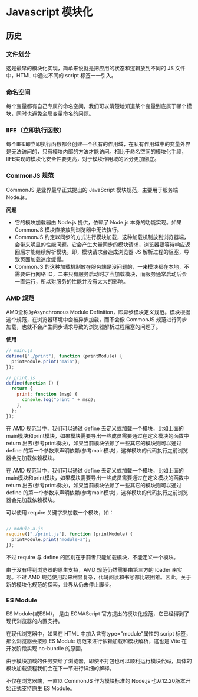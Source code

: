 # Javascript 模块化

## 历史

### 文件划分

这是最早的模块化实现，简单来说就是把应用的状态和逻辑放到不同的 JS 文件中，HTML 中通过不同的 script 标签一一引入。

### 命名空间

每个变量都有自己专属的命名空间，我们可以清楚地知道某个变量到底属于哪个模块，同时也避免全局变量命名的问题。

### IIFE（立即执行函数）

每个IIFE即立即执行函数都会创建一个私有的作用域，在私有作用域中的变量外界是无法访问的，只有模块内部的方法才能访问。相比于命名空间的模块化手段，IIFE实现的模块化安全性要更高，对于模块作用域的区分更加彻底。

### CommonJS 规范

CommonJS 是业界最早正式提出的 JavaScript 模块规范，主要用于服务端 Node.js。

**问题**

- 它的模块加载器由 Node.js 提供，依赖了 Node.js 本身的功能实现。如果 CommonJS 模块直接放到浏览器中无法执行。
- CommonJS 约定以同步的方式进行模块加载，这种加载机制放到浏览器端，会带来明显的性能问题。它会产生大量同步的模块请求，浏览器要等待响应返回后才能继续解析模块。即，模块请求会造成浏览器 JS 解析过程的阻塞，导致页面加载速度缓慢。
- CommonJS 的这种加载机制放在服务端是没问题的，一来模块都在本地，不需要进行网络 IO，二来只有服务启动时才会加载模块，而服务通常启动后会一直运行，所以对服务的性能并没有太大的影响。

### AMD 规范

AMD全称为Asynchronous Module Definition，即异步模块定义规范。模块根据这个规范，在浏览器环境中会被异步加载，而不会像 CommonJS 规范进行同步加载，也就不会产生同步请求导致的浏览器解析过程阻塞的问题了。

**使用**

```js
// main.js
define(["./print"], function (printModule) {
  printModule.print("main");
});

// print.js
define(function () {
  return {
    print: function (msg) {
      console.log("print " + msg);
    },
  };
});
```

在 AMD 规范当中，我们可以通过 define 去定义或加载一个模块，比如上面的main模块和print模块，如果模块需要导出一些成员需要通过在定义模块的函数中 return 出去(参考print模块)，如果当前模块依赖了一些其它的模块则可以通过 define 的第一个参数来声明依赖(参考main模块)，这样模块的代码执行之前浏览器会先加载依赖模块。

在 AMD 规范当中，我们可以通过 define 去定义或加载一个模块，比如上面的main模块和print模块，如果模块需要导出一些成员需要通过在定义模块的函数中 return 出去(参考print模块)，如果当前模块依赖了一些其它的模块则可以通过 define 的第一个参数来声明依赖(参考main模块)，这样模块的代码执行之前浏览器会先加载依赖模块。

可以使用 require 关键字来加载一个模块，如：

```js

// module-a.js
require(["./print.js"], function (printModule) {
  printModule.print("module-a");
});

```

不过 require 与 define 的区别在于前者只能加载模块，不能定义一个模块。

由于没有得到浏览器的原生支持，AMD 规范仍然需要由第三方的 loader 来实现。不过 AMD 规范使用起来稍显复杂，代码阅读和书写都比较困难。因此，关于新的模块化规范的探索，业界从仍未停止脚步。

### ES Module

ES Module(或ESM)， 是由 ECMAScript 官方提出的模块化规范，它已经得到了现代浏览器的内置支持。

在现代浏览器中，如果在 HTML 中加入含有type="module"属性的 script 标签，那么浏览器会按照 ES Module 规范来进行依赖加载和模块解析，这也是 Vite 在开发阶段实现 no-bundle 的原因。

由于模块加载的任务交给了浏览器，即使不打包也可以顺利运行模块代码，具体的模块加载流程我们会在下一节进行详细的解释。

不仅在浏览器端，一直以 CommonJS 作为模块标准的 Node.js 也从12.20版本开始正式支持原生 ES Module。